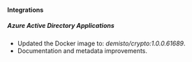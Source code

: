 
#### Integrations

##### Azure Active Directory Applications
- Updated the Docker image to: *demisto/crypto:1.0.0.61689*.
- Documentation and metadata improvements.
